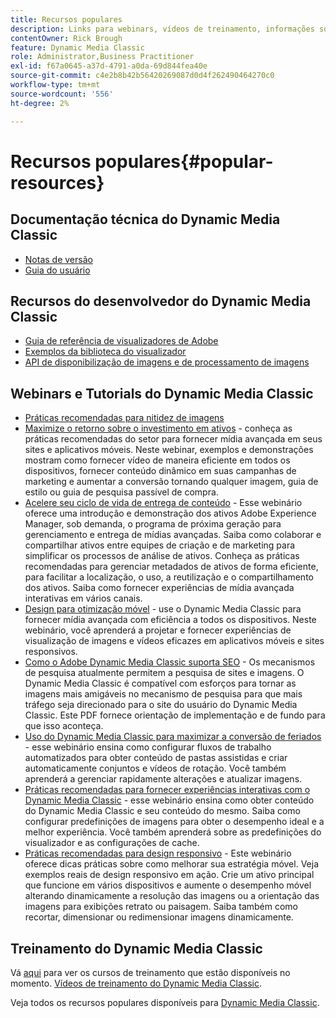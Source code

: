 ```yaml
---
title: Recursos populares
description: Links para webinars, vídeos de treinamento, informações sobre práticas recomendadas e recursos do desenvolvedor.
contentOwner: Rick Brough
feature: Dynamic Media Classic
role: Administrator,Business Practitioner
exl-id: f67a0645-a37d-4791-a0da-69d844fea40e
source-git-commit: c4e2b8b42b56420269087d0d4f262490464270c0
workflow-type: tm+mt
source-wordcount: '556'
ht-degree: 2%

---
```


# Recursos populares{#popular-resources}

## Documentação técnica do Dynamic Media Classic

* [Notas de versão](https://experienceleague.adobe.com/docs/dynamic-media-developer-resources/release-notes/s7rn2017.html)
* [Guia do usuário](introduction.md)

## Recursos do desenvolvedor do Dynamic Media Classic

* [Guia de referência de visualizadores de Adobe](https://experienceleague.adobe.com/docs/dynamic-media-developer-resources.html)
* [Exemplos da biblioteca do visualizador](https://landing.adobe.com/en/na/dynamic-media/ctir-2755/live-demos.html)
* [API de disponibilização de imagens e de processamento de imagens](https://experienceleague.adobe.com/docs/dynamic-media-developer-resources.html)

## Webinars e Tutorials do Dynamic Media Classic

* [Práticas recomendadas para nitidez de imagens](/help/assets/s7_sharpening_images.pdf)
* [Maximize o retorno sobre o investimento em ativos](https://adobecustomersuccess.adobeconnect.com/p5ar3hfrrec/?launcher=false&amp;fcsContent=true&amp;pbMode=normal&amp;proto=true)  - conheça as práticas recomendadas do setor para fornecer mídia avançada em seus sites e aplicativos móveis. Neste webinar, exemplos e demonstrações mostram como fornecer vídeo de maneira eficiente em todos os dispositivos, fornecer conteúdo dinâmico em suas campanhas de marketing e aumentar a conversão tornando qualquer imagem, guia de estilo ou guia de pesquisa passível de compra.
* [Acelere seu ciclo de vida de entrega de conteúdo](https://adobecustomersuccess.adobeconnect.com/p88ducm9pqv/)  - Esse webinário oferece uma introdução e demonstração dos ativos Adobe Experience Manager, sob demanda, o programa de próxima geração para gerenciamento e entrega de mídias avançadas. Saiba como colaborar e compartilhar ativos entre equipes de criação e de marketing para simplificar os processos de análise de ativos. Conheça as práticas recomendadas para gerenciar metadados de ativos de forma eficiente, para facilitar a localização, o uso, a reutilização e o compartilhamento dos ativos. Saiba como fornecer experiências de mídia avançada interativas em vários canais.
* [Design para otimização móvel](https://adobecustomersuccess.adobeconnect.com/p6oqd3wydif/?launcher=false&amp;fcsContent=true&amp;pbMode=normal&amp;proto=true)  - use o Dynamic Media Classic para fornecer mídia avançada com eficiência a todos os dispositivos. Neste webinário, você aprenderá a projetar e fornecer experiências de visualização de imagens e vídeos eficazes em aplicativos móveis e sites responsivos.
* [Como o Adobe Dynamic Media Classic suporta SEO](/help/assets/s7_seo.pdf)  - Os mecanismos de pesquisa atualmente permitem a pesquisa de sites e imagens. O Dynamic Media Classic é compatível com esforços para tornar as imagens mais amigáveis no mecanismo de pesquisa para que mais tráfego seja direcionado para o site do usuário do Dynamic Media Classic. Este PDF fornece orientação de implementação e de fundo para que isso aconteça.
* [Uso do Dynamic Media Classic para maximizar a conversão de feriados](https://adobecustomersuccess.adobeconnect.com/p32n1yr85c9/?proto=true)  - esse webinário ensina como configurar fluxos de trabalho automatizados para obter conteúdo de pastas assistidas e criar automaticamente conjuntos e vídeos de rotação. Você também aprenderá a gerenciar rapidamente alterações e atualizar imagens.
* [Práticas recomendadas para fornecer experiências interativas com o Dynamic Media Classic](https://seminars.adobeconnect.com/p7wb8ej3u6d/)  - esse webinário ensina como obter conteúdo do Dynamic Media Classic e seu conteúdo do mesmo. Saiba como configurar predefinições de imagens para obter o desempenho ideal e a melhor experiência. Você também aprenderá sobre as predefinições do visualizador e as configurações de cache.
* [Práticas recomendadas para design responsivo](https://offers.adobe.com/en/na/marketing/landings/_40458_responsive_design_live_on_demand_webinar.html)  - Este webinário oferece dicas práticas sobre como melhorar sua estratégia móvel. Veja exemplos reais de design responsivo em ação. Crie um ativo principal que funcione em vários dispositivos e aumente o desempenho móvel alterando dinamicamente a resolução das imagens ou a orientação das imagens para exibições retrato ou paisagem. Saiba também como recortar, dimensionar ou redimensionar imagens dinamicamente.

## Treinamento do Dynamic Media Classic

Vá [aqui](https://training.adobe.com/training/courses.html#product=adobe-scene7) para ver os cursos de treinamento que estão disponíveis no momento.
[Vídeos de treinamento do Dynamic Media Classic](https://experienceleague.adobe.com/docs/dynamic-media-classic/using/intro/training-videos.html#intro).

Veja todos os recursos populares disponíveis para [Dynamic Media Classic](home.md).
